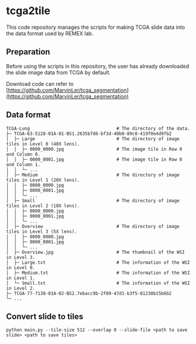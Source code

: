 # tcga2tile

This code repository manages the scripts for making TCGA slide data into the data format used by REMEX lab.

## Preparation

Before using the scripts in this repository, the user has already downloaded the slide image data from TCGA by default.

Download code can refer to [https://github.com/MarvinLer/tcga_segmentation](https://github.com/MarvinLer/tcga_segmentation)

## Data format

```
TCGA-Lung                                 # The directory of the data.
├─ TCGA-63-5128-01A-01-BS1.2635b7d6-bf3d-40b0-89c0-419f0e4d9fb2   
│  ├─ Large                               # The directory of image tiles in Level 0 (40X lens).
│  │  ├─ 0000_0000.jpg                    # The image tile in Row 0 and Column 0.
│  │  ├─ 0000_0001.jpg                    # The image tile in Row 0 and Column 1.
│  │  └─ ...
│  ├─ Medium                              # The directory of image tiles in Level 1 (20X lens).
│  │  ├─ 0000_0000.jpg
│  │  ├─ 0000_0001.jpg
│  │  └─ ...
│  ├─ Small                               # The directory of image tiles in Level 2 (10X lens).
│  │  ├─ 0000_0000.jpg
│  │  ├─ 0000_0001.jpg
│  │  └─ ...
│  ├─ Overview                            # The directory of image tiles in Level 3 (5X lens).
│  │  ├─ 0000_0000.jpg
│  │  ├─ 0000_0001.jpg
│  │  └─ ...
│  ├─ Overview.jpg                        # The thumbnail of the WSI in Level 3.      
│  ├─ Large.txt                           # The information of the WSI in Level 0.   
│  ├─ Medium.txt                          # The information of the WSI in Level 1.   
│  └─ Small.txt                           # The information of the WSI in Level 2.  
├─ TCGA-77-7138-01A-02-BS2.7ebacc9b-2f09-47d1-b3f5-01230b15b6b2
└─ ...
```

## Convert slide to tiles

```
python main.py --tile-size 512 --overlap 0 --slide-file <path to save slide> <path to save tiles>
```




